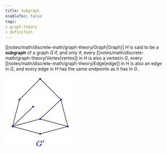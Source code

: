 ```yaml
---
title: Subgraph
enableToc: false
tags:
- graph-theory
- definition
---
```

[[notes/math/discrete-math/graph-theory/Graph|Graph]] $H$ is said to be a **subgraph** of a graph $G$ if, and only if, every [[notes/math/discrete-math/graph-theory/Vertex|vertex]] in $H$ is also a vertexin $G$, every [[notes/math/discrete-math/graph-theory/Edge|edge]] in $H$ is also an edge in $G$, and every edge in $H$ has the same endpoints as it has in $G$.

![subgraph diagram](notes/assets/subgraph.png#invert_B_C)
